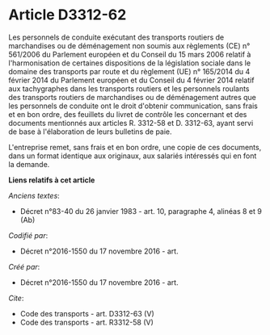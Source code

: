 # Article D3312-62

Les personnels de conduite exécutant des transports routiers de marchandises ou de déménagement non soumis aux règlements
(CE) n° 561/2006 du Parlement européen et du Conseil du 15 mars 2006 relatif à l'harmonisation de certaines dispositions de
la législation sociale dans le domaine des transports par route et du règlement (UE) n° 165/2014 du 4 février 2014 du
Parlement européen et du Conseil du 4 février 2014 relatif aux tachygraphes dans les transports routiers et les personnels
roulants des transports routiers de marchandises ou de déménagement autres que les personnels de conduite ont le droit
d'obtenir communication, sans frais et en bon ordre, des feuillets du livret de contrôle les concernant et des documents
mentionnés aux articles R. 3312-58 et D. 3312-63, ayant servi de base à l'élaboration de leurs bulletins de paie. 

L'entreprise remet, sans frais et en bon ordre, une copie de ces documents, dans un format identique aux originaux, aux
salariés intéressés qui en font la demande.

**Liens relatifs à cet article**

_Anciens textes_:

  - Décret n°83-40 du 26 janvier 1983 - art. 10, paragraphe 4, alinéas 8 et 9  (Ab)

_Codifié par_:

  - Décret n°2016-1550 du 17 novembre 2016 - art.

_Créé par_:

  - Décret n°2016-1550 du 17 novembre 2016 - art.

_Cite_:

  - Code des transports - art. D3312-63 (V)
  - Code des transports - art. R3312-58 (V)
